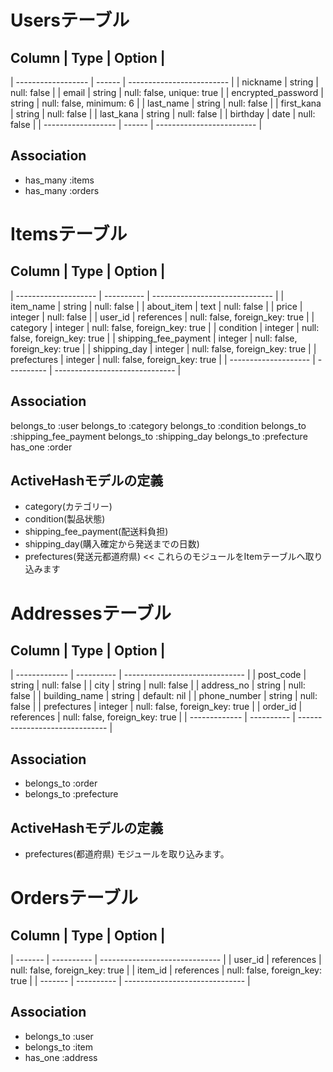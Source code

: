 
# Usersテーブル

## Column            | Type   | Option                    |
| ------------------ | ------ | ------------------------- |
| nickname           | string | null: false               |
| email              | string | null: false, unique: true |
| encrypted_password | string | null: false, minimum: 6   |
| last_name          | string | null: false               |
| first_kana         | string | null: false               |
| last_kana          | string | null: false               |
| birthday           | date   | null: false               |
| ------------------ | ------ | ------------------------- |

## Association
- has_many :items
- has_many :orders



# Itemsテーブル

## Column              | Type       | Option                         |
| -------------------- | ---------- | ------------------------------ |
| item_name            | string     | null: false                    |
| about_item           | text       | null: false                    |
| price                | integer    | null: false                    |
| user_id              | references | null: false, foreign_key: true |
| category             | integer    | null: false, foreign_key: true |
| condition            | integer    | null: false, foreign_key: true |
| shipping_fee_payment | integer    | null: false, foreign_key: true |
| shipping_day         | integer    | null: false, foreign_key: true |
| prefectures          | integer    | null: false, foreign_key: true |
| -------------------- | ---------- | ------------------------------ |

## Association
belongs_to :user
belongs_to :category
belongs_to :condition
belongs_to :shipping_fee_payment
belongs_to :shipping_day
belongs_to :prefecture
has_one :order

## ActiveHashモデルの定義
- category(カテゴリー)
- condition(製品状態)
- shipping_fee_payment(配送料負担)
- shipping_day(購入確定から発送までの日数)
- prefectures(発送元都道府県) << これらのモジュールをItemテーブルへ取り込みます



# Addressesテーブル

## Column       | Type       | Option                         |
| ------------- | ---------- | ------------------------------ |
| post_code     | string     | null: false                    |
| city          | string     | null: false                    |
| address_no    | string     | null: false                    |
| building_name | string     | default: nil                   |
| phone_number  | string     | null: false                    |
| prefectures   | integer    | null: false, foreign_key: true |
| order_id      | references | null: false, foreign_key: true |
| ------------- | ---------- | ------------------------------ |

## Association
- belongs_to :order
- belongs_to :prefecture

## ActiveHashモデルの定義
- prefectures(都道府県) モジュールを取り込みます。



# Ordersテーブル

## Column | Type       | Option                         |
| ------- | ---------- | ------------------------------ |
| user_id | references | null: false, foreign_key: true |
| item_id | references | null: false, foreign_key: true |
| ------- | ---------- | ------------------------------ |

## Association
- belongs_to :user
- belongs_to :item
- has_one :address